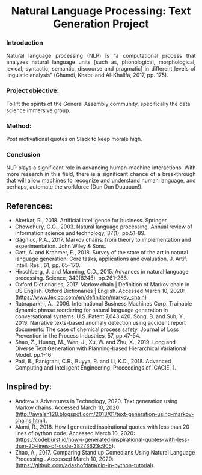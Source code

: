 # <div align= "center"> Natural Language Processing: Text Generation Project </div>
      
### Introduction

<p align= "justify"> Natural language processing (NLP) is “a computational process that analyzes natural language units [such as, phonological, morphological, lexical, syntactic, semantic, discourse and pragmatic] in different levels of linguistic analysis” (Ghamdi, Khabti and Al-Khalifa, 2017, pp. 175).</p>
               
### Project objective:
To lift the spirits of the General Assembly community, specifically the data science immersive group. 

### Method:
Post motivational quotes on Slack to keep morale high.

### Conclusion
<p align="justify">NLP plays a significant role in advancing human-machine interactions. With more research in this field, there is a significant chance of a breakthrough that will allow machines to recognize and understand human language, and perhaps, automate the workforce (Dun Dun Duuuuun!). </p>

## References:

- Akerkar, R., 2018. Artificial intelligence for business. Springer.
- Chowdhury, G.G., 2003. Natural language processing. Annual review of information science and technology, 37(1), pp.51-89.
- Gagniuc, P.A., 2017. Markov chains: from theory to implementation and experimentation. John Wiley & Sons. 
- Gatt, A. and Krahmer, E., 2018. Survey of the state of the art in natural language generation: Core tasks, applications and evaluation. J. Artif. Intell. Res., 61, pp. 65–170. 
- Hirschberg, J. and Manning, C.D., 2015. Advances in natural language processing. Science, 349(6245), pp.261-266. 
- Oxford Dictionaries, 2017. Markov chain | Definition of Markov chain in US English. Oxford Dictionaries | English. Accessed March 10, 2020: (https://www.lexico.com/en/definition/markov_chain)  
- Ratnaparkhi, A., 2006. International Business Machines Corp. Trainable dynamic phrase reordering for natural language generation in conversational systems. U.S. Patent 7,043,420. Song, B. and Suh, Y., 2019. Narrative texts-based anomaly detection using accident report documents: The case of chemical process safety. Journal of Loss Prevention in the Process Industries, 57, pp.47-54.
- Shao, Z., Huang, M., Wen, J., Xu, W. and Zhu, X., 2019. Long and Diverse Text Generation with Planning-based Hierarchical Variational Model. pp.1-16 
- Pati, B., Panigrahi, C.R., Buyya, R. and Li, K.C., 2018. Advanced Computing and Intelligent Engineering. Proceedings of ICACIE, 1.

## Inspired by:

- Andrew's Adventures in Technology, 2020. Text generation using Markov chains. Accessed March 10, 2020: (http://awalsh128.blogspot.com/2013/01/text-generation-using-markov-chains.html). 
- Alami, R., 2018. How I generated inspirational quotes with less than 20 lines of python code. Accessed March 10, 2020: (https://codeburst.io/how-i-generated-inspirational-quotes-with-less-than-20-lines-of-code-38273623c905).
- Zhao, A., 2017. Comparing Stand up Comedians Using Natural Language Processing . Accessed March 10, 2020: (https://github.com/adashofdata/nlp-in-python-tutorial).  
